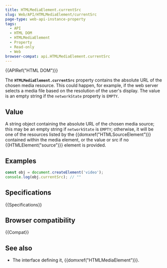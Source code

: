 ```yaml
---
title: HTMLMediaElement.currentSrc
slug: Web/API/HTMLMediaElement/currentSrc
page-type: web-api-instance-property
tags:
  - API
  - HTML DOM
  - HTMLMediaElement
  - Property
  - Read-only
  - Web
browser-compat: api.HTMLMediaElement.currentSrc
---
```


{{APIRef("HTML DOM")}}

The **`HTMLMediaElement.currentSrc`** property contains the
absolute URL of the chosen media resource. This could happen, for example, if the web
server selects a media file based on the resolution of the user's display. The value
is an empty string if the `networkState` property is `EMPTY`.

## Value

A string object containing the absolute URL of the chosen media
source; this may be an empty string if `networkState` is `EMPTY`;
otherwise, it will be one of the resources listed by the
{{domxref("HTMLSourceElement")}} contained within the media element, or the value or src
if no {{HTMLElement("source")}} element is provided.

## Examples

```js
const obj = document.createElement('video');
console.log(obj.currentSrc); // ""
```

## Specifications

{{Specifications}}

## Browser compatibility

{{Compat}}

## See also

- The interface defining it, {{domxref("HTMLMediaElement")}}.
